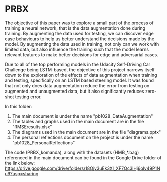 # PRBX

The objective of this paper was to explore a small part of the process of training a neural network, that is the data augmentation done during training. By augmenting the data used for testing, we can discover edge case behaviours to help us better understand the decisions made by the model. By augmenting the data used in training, not only can we work with limited data, but also influence the training such that the model learns relevant features to make better decisions for edge and adversarial cases.

Due to all of the top performing models in the Udacity Self-Driving 
Car Challenge being LSTM-based, the objective of this project narrows itself down to the exploration of the effects of data augmentation when training and testing, specifically on an LSTM based steering model. It was found that not only does data augmentation reduce the error from testing on augmented and unaugmented data, but it also significantly reduces zero-shot testing error.

In this folder:
1) The main document is under the name "pb1028_DataAugmentation"
2) The tables and graphs used in the main document are in the file "RMSEresults.xlsx"
3) The diagrams used in the main document are in the file "diagrams.pptx"
4) The personal reflections document on the project is under the name "pb1028_PersonalReflections"

The code (PRBX_komanda), along with the datasets (HMB_*.bag) referenced in the main document
can be found in the Google Drive folder of the link below:
https://drive.google.com/drive/folders/18Ojv3uEk3XI_XF7Qc3lHj6olv49P1Nu9?usp=sharing
